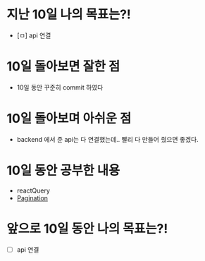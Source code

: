 # 지난 10일 나의 목표는?!

- [ㅁ] api 연결

# 10일 돌아보면 잘한 점

- 10일 동안 꾸준히 commit 하였다

# 10일 돌아보며 아쉬운 점

- backend 에서 준 api는 다 연결했는데.. 빨리 다 만들어 줬으면 좋겠다.

# 10일 동안 공부한 내용

- reactQuery
- [Pagination](https://velog.io/@yp071704/pagination)

# 앞으로 10일 동안 나의 목표는?!

- [ ] api 연결
